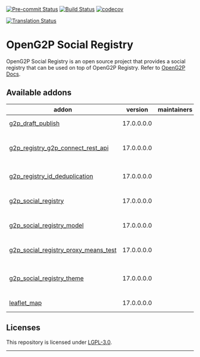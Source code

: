 
<!-- /!\ Non OCA Context : Set here the badge of your runbot / runboat instance. -->
[![Pre-commit Status](https://github.com/openg2p/openg2p-social-registry/actions/workflows/pre-commit.yml/badge.svg?branch=17.0-develop)](https://github.com/openg2p/openg2p-social-registry/actions/workflows/pre-commit.yml?query=branch%3A17.0-develop)
[![Build Status](https://github.com/openg2p/openg2p-social-registry/actions/workflows/test.yml/badge.svg?branch=17.0-develop)](https://github.com/openg2p/openg2p-social-registry/actions/workflows/test.yml?query=branch%3A17.0-develop)
[![codecov](https://codecov.io/gh/openg2p/openg2p-social-registry/branch/17.0-develop/graph/badge.svg)](https://codecov.io/gh/openg2p/openg2p-social-registry)
<!-- /!\ Non OCA Context : Set here the badge of your translation instance. -->
[![Translation Status](https://translate.openspp.org/widgets/openg2p/-/svg-badge.svg)](https://translate.openspp.org/engage/openg2p/?utm_source=widget)

<!-- /!\ do not modify above this line -->

# OpenG2P Social Registry

OpenG2P Social Registry is an open source project that provides a social registry that can be used on top of OpenG2P Registry. Refer to [OpenG2P Docs](https://docs.openg2p.org/platform/modules/social-registry).

<!-- /!\ do not modify below this line -->

<!-- prettier-ignore-start -->

[//]: # (addons)

Available addons
----------------
addon | version | maintainers | summary
--- | --- | --- | ---
[g2p_draft_publish](g2p_draft_publish/) | 17.0.0.0.0 |  | Draft Publish Module
[g2p_registry_g2p_connect_rest_api](g2p_registry_g2p_connect_rest_api/) | 17.0.0.0.0 |  | OpenG2P Registry: G2P Connect REST API
[g2p_registry_id_deduplication](g2p_registry_id_deduplication/) | 17.0.0.0.0 |  | OpenG2P Registry ID Deduplication
[g2p_social_registry](g2p_social_registry/) | 17.0.0.0.0 |  | OpenG2P Social Registry
[g2p_social_registry_model](g2p_social_registry_model/) | 17.0.0.0.0 |  | G2P Social Registry: Demo
[g2p_social_registry_proxy_means_test](g2p_social_registry_proxy_means_test/) | 17.0.0.0.0 |  | G2P Social Registry: PMT
[g2p_social_registry_theme](g2p_social_registry_theme/) | 17.0.0.0.0 |  | OpenG2P Social Registry: Theme
[leaflet_map](leaflet_map/) | 17.0.0.0.0 |  | Leaflet Map View

[//]: # (end addons)

<!-- prettier-ignore-end -->

## Licenses

This repository is licensed under [LGPL-3.0](LICENSE).

----
<!-- /!\ Non OCA Context : Set here the full description of your organization. -->
